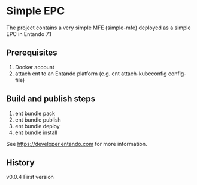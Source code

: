 # Simple EPC
The project contains a very simple MFE (simple-mfe) deployed as a simple EPC in Entando 7.1

## Prerequisites
1. Docker account
2. attach ent to an Entando platform (e.g. ent attach-kubeconfig config-file)

## Build and publish steps  
1. ent bundle pack 
2. ent bundle publish
3. ent bundle deploy
4. ent bundle install

See https://developer.entando.com for more information.

## History
v0.0.4 First version
 